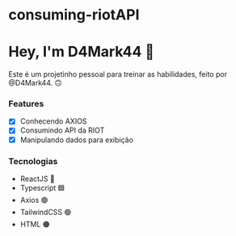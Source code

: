 # consuming-riotAPI #

<h1> Hey, I'm D4Mark44 👋 </h1>
<p>Este é um projetinho pessoal para treinar as habilidades, feito por @D4Mark44. 🙃</p>


### Features

- [x] Conhecendo AXIOS
- [x] Consumindo API da RIOT
- [x] Manipulando dados para exibição

### Tecnologias
- ReactJS 🔵
- Typescript 🟦
- Axios 🟣
- TailwindCSS 🟢
- HTML 🟠
